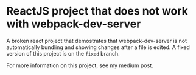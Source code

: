 # ReactJS project that does not work with  webpack-dev-server

A broken react project that demostrates that webpack-dev-server is not automatically bundling and showing changes after a file is edited. A fixed version of this project is on the `fixed` branch.

For more information on this project, see my medium post.

